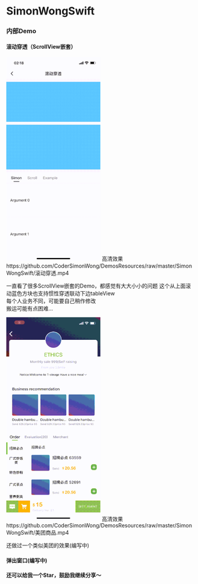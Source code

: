 
# SimonWongSwift

### 内部Demo

  

#### 滚动穿透（ScrollView嵌套）

<img src="./GithubImages/滚动穿透.gif" width="250px" />
高清效果  
https://github.com/CoderSimonWong/DemosResources/raw/master/SimonWongSwift/滚动穿透.mp4  

一直看了很多ScrollView嵌套的Demo，都感觉有大大小小的问题
这个从上面滚动蓝色方块也支持惯性穿透联动下边tableView  
每个人业务不同，可能要自己稍作修改  
搬运可能有点困难...  

<img src="./GithubImages/美团商品.gif" width="250px" />
高清效果  
https://github.com/CoderSimonWong/DemosResources/raw/master/SimonWongSwift/美团商品.mp4  

还做过一个类似美团的效果(编写中)  

#### 弹出窗口(编写中)

  

#### 还可以给我一个Star，鼓励我继续分享～
